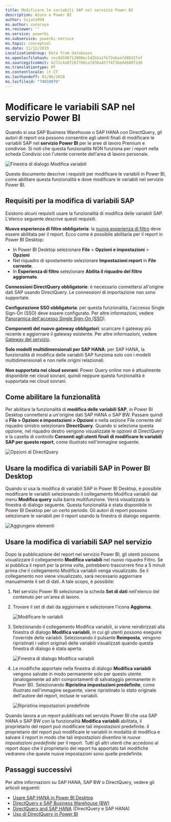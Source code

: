 ```yaml
---
title: Modificare le variabili SAP nel servizio Power BI
description: Azure e Power BI
author: Sujata994
ms.author: sunaraya
ms.reviewer: ''
ms.service: powerbi
ms.subservice: powerbi-service
ms.topic: conceptual
ms.date: 11/12/2019
LocalizationGroup: Data from databases
ms.openlocfilehash: cec8d598713000ec1d2b5a1fb72ebaa7d8932faf
ms.sourcegitcommit: 6272c4a0f267708ca7d38a45774f3bedd680f2d6
ms.translationtype: HT
ms.contentlocale: it-IT
ms.lasthandoff: 01/06/2020
ms.locfileid: "74010870"
---
```

# <a name="edit-sap-variables-in-the-power-bi-service"></a>Modificare le variabili SAP nel servizio Power BI

Quando si usa SAP Business Warehouse o SAP HANA con DirectQuery, gli autori di report ora possono consentire agli utenti finali di modificare le variabili SAP nel **servizio Power BI** per le aree di lavoro Premium e condivise. Si noti che questa funzionalità NON funziona per i report nella scheda Condivisi con l'utente corrente dell'area di lavoro personale. 

![Finestra di dialogo Modifica variabili](media/service-edit-sap-variables/sap-edit-variables-dialog.png)

Questo documento descrive i requisiti per modificare le variabili in Power BI, come abilitare questa funzionalità e dove modificare le variabili nel servizio Power BI.

## <a name="requirements-for-sap-edit-variables"></a>Requisiti per la modifica di variabili SAP

Esistono alcuni requisiti usare la funzionalità di modifica delle variabili SAP. L'elenco seguente descrive questi requisiti.

**Nuova esperienza di filtro obbligatoria**: la [nuova esperienza di filtro](power-bi-report-filter.md) deve essere abilitata per il report. Ecco come è possibile abilitarla per il report in Power BI Desktop:
- In Power BI Desktop selezionare **File** > **Opzioni e impostazioni** > **Opzioni**
- Nel riquadro di spostamento selezionare **Impostazioni report** in **File corrente**.
- In **Esperienza di filtro** selezionare **Abilita il riquadro del filtro aggiornato**.

**Connessioni DirectQuery obbligatorie**: è necessario connettersi all'origine dati SAP usando DirectQuery. Le connessioni di importazione non sono supportate.

**Configurazione SSO obbligatoria**: per questa funzionalità, l'accesso Single Sign-On (SSO) deve essere configurato. Per altre informazioni, vedere [Panoramica dell'accesso Single Sign-On (SSO)](service-gateway-sso-overview.md).

**Componenti del nuovo gateway obbligatori**: scaricare il gateway più recente e aggiornare il gateway esistente. Per altre informazioni, vedere [Gateway del servizio](service-gateway-onprem.md).

**Solo modelli multidimensionali per SAP HANA**: per SAP HANA, la funzionalità di modifica delle variabili SAP funziona solo con i modelli multidimensionali e non nelle origini relazionali.

**Non supportata nei cloud sovrani**: Power Query online non è attualmente disponibile nei cloud sovrani, quindi neppure questa funzionalità è supportata nei cloud sovrani.

## <a name="how-to-enable-the-feature"></a>Come abilitare la funzionalità

Per abilitare la funzionalità di **modifica delle variabili SAP**, in Power BI Desktop connettersi a un'origine dati SAP HANA o SAP BW. Passare quindi a **File > Opzioni e impostazioni > Opzioni** e nella sezione File corrente del riquadro sinistro selezionare **DirectQuery**. Quando si seleziona questa opzione, nel riquadro destro vengono visualizzate le opzioni di DirectQuery e la casella di controllo **Consenti agli utenti finali di modificare le variabili SAP per questo report**, come illustrato nell'immagine seguente.

![Opzioni di DirectQuery](media/service-edit-sap-variables/sap-preview-setting-in-desktop.png)

## <a name="use-sap-edit-variables-in-power-bi-desktop"></a>Usare la modifica di variabili SAP in Power BI Desktop

Quando si usa la modifica di variabili SAP in Power BI Desktop, è possibile modificare le variabili selezionando il collegamento Modifica variabili dal menu **Modifica query** sulla barra multifunzione. Verrà visualizzata la finestra di dialogo seguente. Questa funzionalità è stata disponibile in Power BI Desktop per un certo periodo. Gli autori di report possono selezionare le variabili per il report usando la finestra di dialogo seguente.

![Aggiungere elementi](media/service-edit-sap-variables/sap-variables-add-items.png)

## <a name="use-sap-edit-variables-in-the-service"></a>Usare la modifica di variabili SAP nel servizio

Dopo la pubblicazione del report nel servizio Power BI, gli utenti possono visualizzare il collegamento **Modifica variabili** nel nuovo riquadro Filtro. Se si pubblica il report per la prima volta, potrebbero trascorrere fino a 5 minuti prima che il collegamento Modifica variabili venga visualizzato. Se il collegamento non viene visualizzato, sarà necessario aggiornare manualmente il set di dati.
A tale scopo, è possibile:

1. Nel servizio Power BI selezionare la scheda **Set di dati** nell'elenco del contenuto per un'area di lavoro.

2. Trovare il set di dati da aggiornare e selezionare l'icona **Aggiorna**.

    ![Modificare le variabili](media/service-edit-sap-variables/sap-edit-variables-link.png)

3. Selezionando il collegamento Modifica variabili, si viene reindirizzati alla finestra di dialogo **Modifica variabili**, in cui gli utenti possono eseguire l'override delle variabili. Selezionando il pulsante **Reimposta**, vengono ripristinati i valori originali delle variabili visualizzati quando questa finestra di dialogo è stata aperta.

    ![Finestra di dialogo Modifica variabili](media/service-edit-sap-variables/sap-edit-variables-dialog.png)

4. Le modifiche apportate nella finestra di dialogo **Modifica variabili** vengono salvate in modo permanente solo per questo utente (analogamente ad altri comportamenti di salvataggio permanente in Power BI). Selezionando **Ripristina impostazioni predefinite**, come illustrato nell'immagine seguente, viene ripristinato lo stato originale dell'autore del report, incluse le variabili.

    ![Ripristina impostazioni predefinite](media/service-edit-sap-variables/reset-to-default.png)

Quando lavora a un report pubblicato nel servizio Power BI che usa SAP HANA o SAP BW con la funzionalità **Modifica variabili** abilitata, il proprietario del report può modificare tali impostazioni predefinite. Il proprietario del report può modificare le variabili in modalità di modifica e salvare il report in modo che tali impostazioni diventino le *nuove impostazioni predefinite* per il report. Tutti gli altri utenti che accedono al report dopo che il proprietario del report ha apportato tali modifiche vedranno che queste nuove impostazioni sono quelle predefinite.

## <a name="next-steps"></a>Passaggi successivi

Per altre informazioni su SAP HANA, SAP BW o DirectQuery, vedere gli articoli seguenti:

- [Usare SAP HANA in Power BI Desktop](desktop-sap-hana.md)
- [DirectQuery e SAP Business Warehouse (BW)](desktop-directquery-sap-bw.md)
- [DirectQuery and SAP HANA](desktop-directquery-sap-hana.md) (DirectQuery e SAP HANA)
- [Uso di DirectQuery in Power BI](desktop-directquery-about.md)
